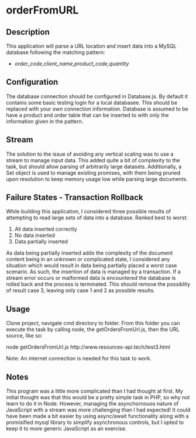 <h1>orderFromURL</h1>
<h2>Description</h2>
<p>This application will parse a URL location and insert data into a MySQL database following the matching pattern:
<ul><li><em>order_code,client_name,product_code,quantity</em></li></ul>
</p>

<h2>Configuration</h2>
<p>The database connection should be configured in Database.js. By default it contains some basic testing login for a local databasee.
This should be replaced with your own connection information. Database is assumed to be have a product and order table that can be inserted to
with only the information given in the pattern.</p>

<h2>Stream</h2>
<p>The solution to the issue of avoiding any vertical scaling was to use a stream to manage input data. 
This added quite a bit of complexity to the task, but should allow parsing of arbitrarily large datasets.
Additionally, a Set object is used to manage existing promises, with them being pruned upon resolution to keep
memory usage low while parsing large documents.

<h2>Failure States - Transaction Rollback</h2>
<p>While building this application, I considered three possible results of attempting to read large sets of data into a database. Ranked best to worst:
<ol>
<li>All data inserted correctly</li>
<li>No data inserted</li>
<li>Data partially inserted</li>
</ol>
As data being partially inserted adds the complexity of the document content being in an unknown or complicated state, I considered
any situation which would result in data being partially placed a worst case scenario. 
As such, the insertion of data is managed by a transaction. If a stream error occurs or malformed data is encountered
the database is rolled back and the process is terminated. This should remove the possiblity of result case 3, leaving only
case 1 and 2 as possible results.

<h2>Usage</h2>
<p>Clone project, navigate cmd directory to folder. From this folder you can execute the task by calling node, the getOrdersFromUrl.js, then the URL source, like so:</p>

<p>node getOrdersFromUrl.js http://www.resources-api.tech/test3.html</p>

<p>Note: An internet connection is needed for this task to work.</p>

<h2>Notes</h2>
<p>This program was a little more complicated than I had thought at first. My initial thought was that this would be a pretty simple task in PHP, so why not learn to do it in Node. However, managing the asynchornouos nature of JavaScript with a stream was more challenging than I had expected! It could have been made a bit easier by using async/await functionality along with a promisified mysql library to simplify asynchronous controls, but I opted to keep it to more generic JavaScript as an exercise.</p>
